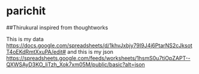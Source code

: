 # parichit
##Thirukural
inspired from thoughtworks


This is my data https://docs.google.com/spreadsheets/d/1khvJxbjy79I9J4j6PtarNS2cJksotT4oEKdRmtXxuPA/edit#
and this is my json
https://spreadsheets.google.com/feeds/worksheets/1hsmS0u7tiOpZAPT--QXWSAyD3KO_liTzh_Xok7xm05M/public/basic?alt=json
